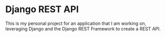 # Django REST API

This is my personal project for an application that I am working on, leveraging Django and the Django REST Framework to create a REST API.
